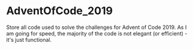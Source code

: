 # AdventOfCode_2019

Store all code used to solve the challenges for Advent of Code 2019. As I am going for speed, the majority of the code is not elegant (or efficient) - it's just functional. 
